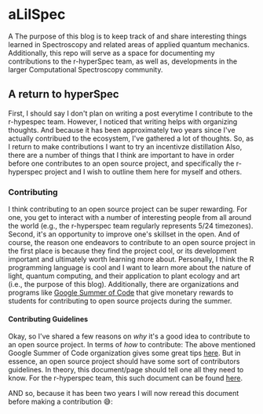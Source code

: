 # aLilSpec

 A The purpose of this blog is to keep track of and share interesting things learned in Spectroscopy and related areas of applied quantum mechanics. Additionally, this repo will serve as a space for documenting my contributions to the r-hyperSpec team, as well as, developments in the larger Computational Spectroscopy community.

## A return to hyperSpec
First, I should say I don't plan on writing a post everytime I contribute to the r-hypespec team. However, I noticed that writing helps with organizing thoughts. And because it has been approximately two years since I've actually contribued to the ecosystem, I've gathered a lot of thoughts. So, as I return to make contributions I want to try an incentivze distillation Also, there are a number of things that I think are important to have in order before one contributes to an open source project, and specifically the r-hyperspec project and I wish to outline them here for myself and others.

### Contributing
I think contributing to an open source project can be super rewarding. For one, you get to interact with a number of interesting people from all around the world (e.g., the r-hyperspec team regularly represents 5/24 timezones). Second, it's an opportunity to improve one's skillset in the open. And of course, the reason one endeavors to contribute to an open source project in the first place is because they find the project cool, or its development important and ultimately worth learning more about. Personally, I think the R programming language is cool and I want to learn more about the nature of light, quantum computing, and their application to plant ecology and art (i.e., the purpose of this blog). Additionally, there are organizations and programs like [Google Summer of Code](https://summerofcode.withgoogle.com/) that give monetary rewards to students for contributing to open source projects during the summer.

#### Contributing Guidelines
Okay, so I've shared a few reasons on *why* it's a good idea to contribute to an open source project. In terms of *how* to contribute: The above mentioned Google Summer of Code organization gives some great tips [here](https://google.github.io/gsocguides/student/making-first-contact). But in essence, an open source project should have some sort of contributors guidelines. In theory, this document/page should tell one all they need to know. For the r-hyperspec team, this such document can be found [here](https://r-hyperspec.github.io/hyperSpec/CONTRIBUTING.html).

AND so, because it has been two years I will now reread this document before making a contribution 😅:

<!-- #### An Example Contribution
During the summer of 2020 I briefly wrote about *what* types of contributions one can make. -->

<!-- #### Setting up Systems to Contribute
R, RStudio, Github, CI/CD
